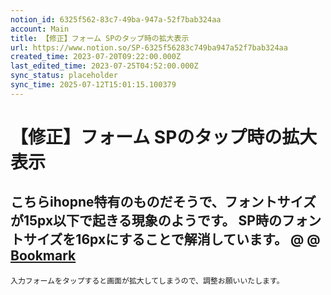 ```yaml
---
notion_id: 6325f562-83c7-49ba-947a-52f7bab324aa
account: Main
title: 【修正】フォーム SPのタップ時の拡大表示
url: https://www.notion.so/SP-6325f56283c749ba947a52f7bab324aa
created_time: 2023-07-20T09:22:00.000Z
last_edited_time: 2023-07-25T04:52:00.000Z
sync_status: placeholder
sync_time: 2025-07-12T15:01:15.100379
---
```

# 【修正】フォーム SPのタップ時の拡大表示

こちらihopne特有のものだそうで、フォントサイズが15px以下で起きる現象のようです。
**SP時のフォントサイズを16pxにすることで解消しています。 @ @**
[Bookmark](https://web-guided.com/1092/)
---
```plain text
入力フォームをタップすると画面が拡大してしまうので、調整お願いいたします。
```